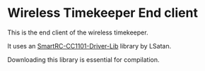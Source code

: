 # Wireless Timekeeper End client

This is the end client of the wireless timekeeper.

It uses an [SmartRC-CC1101-Driver-Lib](https://github.com/LSatan/SmartRC-CC1101-Driver-Lib)
library by LSatan.

Downloading this library is essential for compilation.
